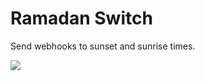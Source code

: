 # Ramadan Switch
Send webhooks to sunset and sunrise times.

[![](https://www.herokucdn.com/deploy/button.svg)](https://heroku.com/deploy?template=https://github.com/hoto17296/ramadan-switch)
